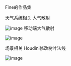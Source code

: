 Fine的作品集

天气系统相关
大气散射

![image](https://github.com/HalcyonZe/-/assets/68364540/dbd06860-8a5d-4ad1-b4ca-38d088a65b56)
移动端大气散射

![image](https://github.com/HalcyonZe/-/assets/68364540/937ebcf8-0b94-40bf-854f-120f868a6a9f)


场景相关
Houdini修改树叶法线

![image](https://github.com/HalcyonZe/-/assets/68364540/fc1502ed-0ae9-486d-b7c2-4a13ef1d56aa)
